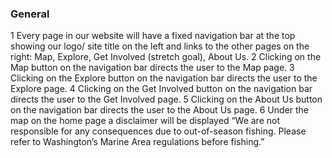 ### General 

1 Every page in our website will have a fixed navigation bar at the top showing our logo/ site title on the left and links to the other pages on the right: Map, Explore, Get Involved (stretch goal), About Us. 
2 Clicking on the Map button on the navigation bar directs the user to the Map page.
3 Clicking on the Explore button on the navigation bar directs the user to the Explore page.
4 Clicking on the Get Involved button on the navigation bar directs the user to the Get Involved page.
5 Clicking on the About Us button on the navigation bar directs the user to the About Us page.
6 Under the map on the home page a disclaimer will be displayed 
  “We are not responsible for any consequences due to out-of-season fishing. Please refer to Washington’s Marine Area regulations before fishing.”
